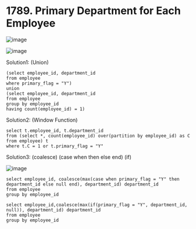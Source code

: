 # 1789. Primary Department for Each Employee

![image](https://user-images.githubusercontent.com/60442877/168522316-22f97a53-cfe8-42af-8061-5ba48a0d7d06.png)

![image](https://user-images.githubusercontent.com/60442877/168522332-0d594c26-7d4d-4be2-935d-bafa2f67f6a4.png)

Solution1: (Union)

    (select employee_id, department_id
    from employee
    where primary_flag = "Y")
    union
    (select employee_id, department_id
    from employee
    group by employee_id
    having count(employee_id) = 1)

Solution2: (Window Function) 

    select t.employee_id, t.department_id
    from (select *, count(employee_id) over(partition by employee_id) as C 
    from employee) t
    where t.C = 1 or t.primary_flag = "Y"

Solution3: (coalesce) (case when then else end) (if)

![image](https://user-images.githubusercontent.com/60442877/168523155-555b425e-64c0-4a8f-9bec-c47955ef35e7.png)

    select employee_id, coalesce(max(case when primary_flag = "Y" then department_id else null end), department_id) department_id
    from employee
    group by employee_id
    
    select employee_id,coalesce(max(if(primary_flag = "Y", department_id, null)), department_id) department_id
    from employee
    group by employee_id
